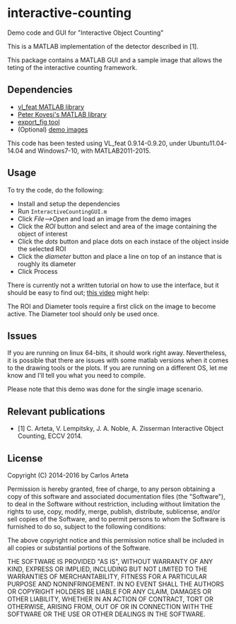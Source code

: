 # interactive-counting
Demo code and GUI for "Interactive Object Counting"

This is a MATLAB implementation of the detector described in [1].

This package contains a MATLAB GUI and a sample image that allows the teting of the interactive counting framework.

## Dependencies
 
* [vl_feat MATLAB library](http://www.vlfeat.org/) 
* [Peter Kovesi's MATLAB library](http://www.peterkovesi.com/matlabfns/index.html)
* [export_fig tool](https://uk.mathworks.com/matlabcentral/fileexchange/23629-export-fig) 
* (Optional) [demo images](http://www.robots.ox.ac.uk/~vgg/software/interactive_counting/images.zip)

This code has been tested using VL_feat 0.9.14-0.9.20, 
under Ubuntu11.04-14.04 and Windows7-10, with MATLAB2011-2015.

## Usage

To try the code, do the following:

* Install and setup the dependencies
* Run `InteractiveCountingGUI.m`
* Click *File-->Open* and load an image from the demo images
* Click the *ROI* button and select and area of the image containing the object of interest
* Click the *dots* button and place dots on each instace of the object inside the selected ROI
* Click the *diameter* button and place a line on top of an instance that is roughly its diameter
* Click Process

There is currently not a written tutorial on how to use the interface, but it should be easy to find out; [this video](https://www.youtube.com/watch?v=_NwY4fjEW3A&feature=youtu.be) might help: 

The ROI and Diameter tools require a first click on the image to become active.
The Diameter tool should only be used once.

## Issues

If you are running on linux 64-bits, it should work right away. 
Nevertheless, it is possible that there are issues with some matlab versions when it comes to the drawing tools or the plots.
If you are running on a different OS, let me know and I'll tell you what you need to compile.

Please note that this demo was done for the single image scenario. 

## Relevant publications

* [1] C. Arteta, V. Lempitsky, J. A. Noble, A. Zisserman
Interactive Object Counting, ECCV 2014.

## License

Copyright (C) 2014-2016 by Carlos Arteta

Permission is hereby granted, free of charge, to any person obtaining a copy
of this software and associated documentation files (the "Software"), to deal
in the Software without restriction, including without limitation the rights
to use, copy, modify, merge, publish, distribute, sublicense, and/or sell
copies of the Software, and to permit persons to whom the Software is
furnished to do so, subject to the following conditions:

The above copyright notice and this permission notice shall be included in
all copies or substantial portions of the Software.

THE SOFTWARE IS PROVIDED "AS IS", WITHOUT WARRANTY OF ANY KIND, EXPRESS OR
IMPLIED, INCLUDING BUT NOT LIMITED TO THE WARRANTIES OF MERCHANTABILITY,
FITNESS FOR A PARTICULAR PURPOSE AND NONINFRINGEMENT. IN NO EVENT SHALL THE
AUTHORS OR COPYRIGHT HOLDERS BE LIABLE FOR ANY CLAIM, DAMAGES OR OTHER
LIABILITY, WHETHER IN AN ACTION OF CONTRACT, TORT OR OTHERWISE, ARISING FROM,
OUT OF OR IN CONNECTION WITH THE SOFTWARE OR THE USE OR OTHER DEALINGS IN
THE SOFTWARE.

